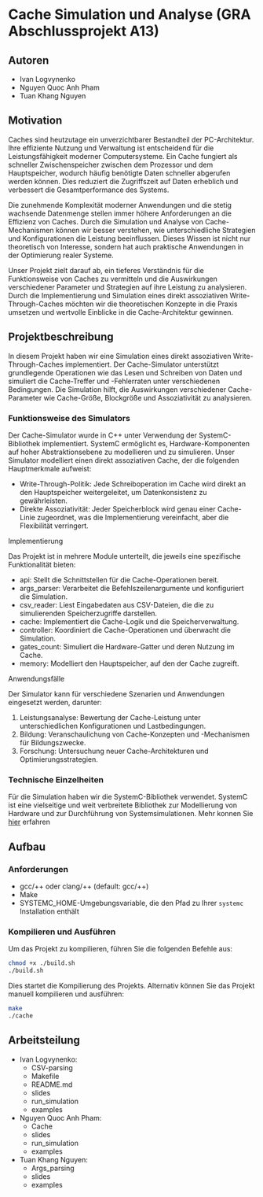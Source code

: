 # Cache Simulation und Analyse (GRA Abschlussprojekt A13)

## Autoren

- Ivan Logvynenko
- Nguyen Quoc Anh Pham
- Tuan Khang Nguyen

## Motivation

Caches sind heutzutage ein unverzichtbarer Bestandteil der PC-Architektur. Ihre effiziente Nutzung und Verwaltung ist entscheidend für die Leistungsfähigkeit moderner Computersysteme. Ein Cache fungiert als schneller Zwischenspeicher zwischen dem Prozessor und dem Hauptspeicher, wodurch häufig benötigte Daten schneller abgerufen werden können. Dies reduziert die Zugriffszeit auf Daten erheblich und verbessert die Gesamtperformance des Systems.

Die zunehmende Komplexität moderner Anwendungen und die stetig wachsende Datenmenge stellen immer höhere Anforderungen an die Effizienz von Caches. Durch die Simulation und Analyse von Cache-Mechanismen können wir besser verstehen, wie unterschiedliche Strategien und Konfigurationen die Leistung beeinflussen. Dieses Wissen ist nicht nur theoretisch von Interesse, sondern hat auch praktische Anwendungen in der Optimierung realer Systeme.

Unser Projekt zielt darauf ab, ein tieferes Verständnis für die Funktionsweise von Caches zu vermitteln und die Auswirkungen verschiedener Parameter und Strategien auf ihre Leistung zu analysieren. Durch die Implementierung und Simulation eines direkt assoziativen Write-Through-Caches möchten wir die theoretischen Konzepte in die Praxis umsetzen und wertvolle Einblicke in die Cache-Architektur gewinnen.

## Projektbeschreibung

In diesem Projekt haben wir eine Simulation eines direkt assoziativen Write-Through-Caches implementiert. Der Cache-Simulator unterstützt grundlegende Operationen wie das Lesen und Schreiben von Daten und simuliert die Cache-Treffer und -Fehlerraten unter verschiedenen Bedingungen. Die Simulation hilft, die Auswirkungen verschiedener Cache-Parameter wie Cache-Größe, Blockgröße und Assoziativität zu analysieren.

### Funktionsweise des Simulators

Der Cache-Simulator wurde in C++ unter Verwendung der SystemC-Bibliothek implementiert. SystemC ermöglicht es, Hardware-Komponenten auf hoher Abstraktionsebene zu modellieren und zu simulieren. Unser Simulator modelliert einen direkt assoziativen Cache, der die folgenden Hauptmerkmale aufweist:

 * Write-Through-Politik: Jede Schreiboperation im Cache wird direkt an den Hauptspeicher weitergeleitet, um Datenkonsistenz zu gewährleisten.
 * Direkte Assoziativität: Jeder Speicherblock wird genau einer Cache-Linie zugeordnet, was die Implementierung vereinfacht, aber die Flexibilität verringert.

Implementierung

Das Projekt ist in mehrere Module unterteilt, die jeweils eine spezifische Funktionalität bieten:

 * api: Stellt die Schnittstellen für die Cache-Operationen bereit.
 * args_parser: Verarbeitet die Befehlszeilenargumente und konfiguriert die Simulation.
 * csv_reader: Liest Eingabedaten aus CSV-Dateien, die die zu simulierenden Speicherzugriffe darstellen.
 * cache: Implementiert die Cache-Logik und die Speicherverwaltung.
 * controller: Koordiniert die Cache-Operationen und überwacht die Simulation.
 * gates_count: Simuliert die Hardware-Gatter und deren Nutzung im Cache.
 * memory: Modelliert den Hauptspeicher, auf den der Cache zugreift.

Anwendungsfälle

Der Simulator kann für verschiedene Szenarien und Anwendungen eingesetzt werden, darunter:

 1. Leistungsanalyse: Bewertung der Cache-Leistung unter unterschiedlichen Konfigurationen und Lastbedingungen.
 2. Bildung: Veranschaulichung von Cache-Konzepten und -Mechanismen für Bildungszwecke.
 3. Forschung: Untersuchung neuer Cache-Architekturen und Optimierungsstrategien.

### Technische Einzelheiten

Für die Simulation haben wir die SystemC-Bibliothek verwendet. SystemC ist eine vielseitige und weit verbreitete Bibliothek zur Modellierung von Hardware und zur Durchführung von Systemsimulationen. Mehr konnen Sie [hier](https://systemc.org/) erfahren


## Aufbau

### Anforderungen

* gcc/++ oder clang/++ (default: gcc/++)
* Make
* SYSTEMC_HOME-Umgebungsvariable, die den Pfad zu Ihrer `systemc` Installation enthält

### Kompilieren und Ausführen

Um das Projekt zu kompilieren, führen Sie die folgenden Befehle aus:
``` bash
chmod +x ./build.sh
./build.sh
```

Dies startet die Kompilierung des Projekts. Alternativ können Sie das Projekt manuell kompilieren und ausführen:
``` bash
make
./cache
``` 

## Arbeitsteilung

- Ivan Logvynenko: 
	- CSV-parsing
	- Makefile
	- README.md
	- slides
	- run_simulation
	- examples
- Nguyen Quoc Anh Pham: 
	- Cache
	- slides
	- run_simulation
	- examples
- Tuan Khang Nguyen: 
	- Args_parsing
	- slides
	- examples